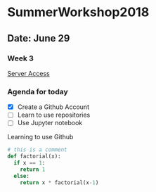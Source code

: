 # SummerWorkshop2018
## Date: June 29
### Week 3

[Server Access](https://204.48.29.128)

### Agenda for today
- [x] Create a Github Account
- [ ] Learn to use repositories
- [ ] Use Jupyter notebook 

Learning to use Github

```python
# this is a comment
def factorial(x):
  if x == 1:
    return 1
  else:
    return x * factorial(x-1)
```
